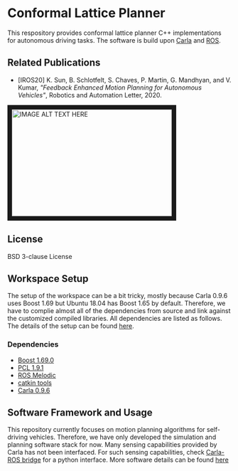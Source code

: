 # Conformal Lattice Planner

This respository provides conformal lattice planner C++ implementations for autonomous driving tasks. The software is build upon [Carla](http://carla.org/) and [ROS](https://www.ros.org/).

## Related Publications

* [IROS20] K. Sun, B. Schlotfelt, S. Chaves, P. Martin, G. Mandhyan, and V. Kumar, _"Feedback Enhanced Motion Planning for Autonomous Vehicles"_, Robotics and Automation Letter, 2020.

<a href="http://www.youtube.com/watch?feature=player_embedded&v=TxMY1dvHFog
" target="_blank"><img src="http://img.youtube.com/vi/TxMY1dvHFog/0.jpg"
alt="IMAGE ALT TEXT HERE" width="360" height="240" border="10" /></a>

## License

BSD 3-clause License

## Workspace Setup

The setup of the workspace can be a bit tricky, mostly because Carla 0.9.6 uses Boost 1.69 but Ubuntu 18.04 has Boost 1.65 by default. Therefore, we have to complie almost all of the dependencies from source and link against the customized compiled libraries. All dependencies are listed as follows. The details of the setup can be found [here](scripts/workspace_setup.md).

### Dependencies
* [Boost 1.69.0](https://www.boost.org/doc/libs/1_69_0/)
* [PCL 1.9.1](https://github.com/PointCloudLibrary/pcl/releases/tag/pcl-1.9.1)
* [ROS Melodic](http://wiki.ros.org/melodic)
* [catkin tools](https://catkin-tools.readthedocs.io/en/latest/)
* [Carla 0.9.6](https://carla.org/2019/07/12/release-0.9.6/)

## Software Framework and Usage

This repository currently focuses on motion planning algorithms for self-driving vehicles. Therefore, we have only developed the simulation and planning software stack for now. Many sensing capabilities provided by Carla has not been interfaced. For such sensing capabilities, check [Carla-ROS bridge](https://github.com/carla-simulator/ros-bridge) for a python interface. More software details can be found [here](scripts/software_framework_usage.md)

